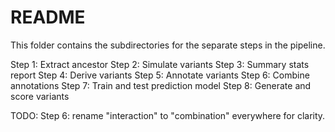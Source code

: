 # README
This folder contains the subdirectories for the separate steps in the pipeline.

Step 1: Extract ancestor
Step 2: Simulate variants
Step 3: Summary stats report
Step 4: Derive variants
Step 5: Annotate variants
Step 6: Combine annotations
Step 7: Train and test prediction model
Step 8: Generate and score variants

TODO: 
Step 6: rename "interaction" to "combination" everywhere for clarity.